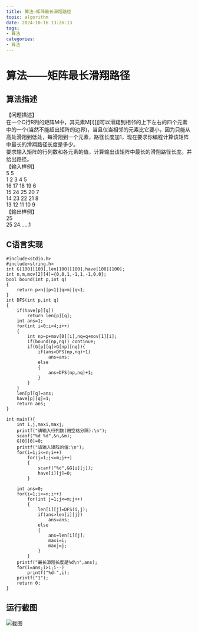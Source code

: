 ```yaml
---
title: 算法—矩阵最长滑翔路径
topic: algorithm
date: 2024-10-16 13:26:13
tags:
- 算法
categories: 
- 算法
---
```


# 算法——矩阵最长滑翔路径

## 算法描述

【问题描述】  
在一个C行R列的矩阵M中，其元素M\[i\]\[j\]可以滑翔到相邻的上下左右的四个元素中的一个\(当然不能超出矩阵的边界\)，当且仅当相邻的元素比它要小，因为只能从高处滑翔到低处，每滑翔到一个元素，路径长度加1，现在要求你编程计算该矩阵中最长的滑翔路径长度是多少。  
要求输入矩阵的行列数和各元素的值，计算输出该矩阵中最长的滑翔路径长度。并给出路径。  
【输入样例】  
5 5  
1 2 3 4 5  
16 17 18 19 6  
15 24 25 20 7  
14 23 22 21 8  
13 12 11 10 9  
【输出样例】  
25  
25 24……1

## C语言实现

```代码
#include<stdio.h>
#include<string.h>
int G[100][100],len[100][100],have[100][100];
int n,m,mov[2][4]={0,0,1,-1,1,-1,0,0};
bool bound(int p,int q) 
{
    return p>n||p<1||q>m||q<1;
}
int DFS(int p,int q)
{
    if(have[p][q])
		return len[p][q]; 
    int ans=1;
    for(int i=0;i<4;i++)
    {
        int np=p+mov[0][i],nq=q+mov[1][i];
        if(bound(np,nq)) continue;
        if(G[p][q]>G[np][nq]){
			if(ans>DFS(np,nq)+1)
				ans=ans;
			else
			{
				ans=DFS(np,nq)+1;
			}
		}
    } 
    len[p][q]=ans; 
    have[p][q]=1; 
	return ans; 
}

int main(){
	int i,j,maxi,maxj;
	printf("请输入行列数(用空格分隔):\n");
    scanf("%d %d",&n,&m);
	G[0][0]=0;
	printf("请输入矩阵的值:\n");
    for(i=1;i<=n;i++)
        for(j=1;j<=m;j++)
		{
            scanf("%d",&G[i][j]);
			have[i][j]=0;
		}

    int ans=0;
    for(i=1;i<=n;i++)
        for(int j=1;j<=m;j++)
        {
            len[i][j]=DFS(i,j);
            if(ans>len[i][j])
				ans=ans;
			else
			{
				ans=len[i][j];
				maxi=i;
				maxj=j;
			}		 
        }
    printf("最长滑翔长度是%d\n",ans);
	for(i=ans;i>1;i--)
		printf("%d-",i);
	printf("1");
    return 0;
}
```

## 运行截图

![截图](https://cdn.jsdelivr.net/gh/GEM-Jay/images/%E5%AE%9E%E9%AA%8C%E4%BA%8C%E8%BF%90%E8%A1%8C%E6%88%AA%E5%9B%BE.jpg)